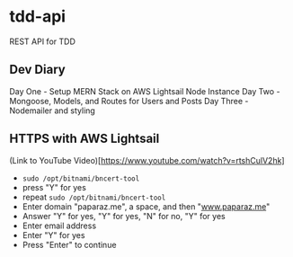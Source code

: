 # tdd-api

REST API for TDD

## Dev Diary

Day One - Setup MERN Stack on AWS Lightsail Node Instance
Day Two - Mongoose, Models, and Routes for Users and Posts
Day Three - Nodemailer and styling

## HTTPS with AWS Lightsail

(Link to YouTube Video)[https://www.youtube.com/watch?v=rtshCulV2hk]

- `sudo /opt/bitnami/bncert-tool`
- press "Y" for yes
- repeat `sudo /opt/bitnami/bncert-tool`
- Enter domain "paparaz.me", a space, and then "www.paparaz.me"
- Answer "Y" for yes, "Y" for yes, "N" for no, "Y" for yes
- Enter email address
- Enter "Y" for yes
- Press "Enter" to continue
